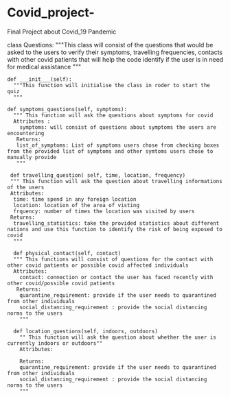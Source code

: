 # Covid_project-
Final Project about Covid_19 Pandemic 

class Questions:
  """This class will consist of the questions that would be asked to the users to verify their symptoms, travelling frequencies, contacts with other covid patients that will help the code identify if the user is in need for medical assistance
  """
  
    def ___init___(self):
      """This function will initialise the class in roder to start the quiz
      """
    
    def symptoms_questions(self, symptoms):
      """ This function will ask the questions about symptoms for covid
      Attributes : 
        symptoms: will consist of questions about symptoms the users are encountering 
       Returns:
       list_of_symptoms: List of symptoms users chose from checking boxes from the provided list of symptoms and other symtoms users chose to manually provide
       """
      
     def travelling_question( self, time, location, frequency)
     """ This function will ask the question about travelling informations of the users 
     Attributes: 
      time: time spend in any foreign location
      location: location of the area of visting 
      frquency: number of times the location was visited by users 
     Returns: 
      travelling_statistics: take the provided statistics about different nations and use this function to identify the risk of being exposed to covid
      """
      
      def physical_contact(self, contact)
      """ This functions will consist of questions for the contact with other covid patients or possible covid affected individuals
      Attributes:
        contact: connection or contact the user has faced recently with other covid/possible covid patients 
       Returns: 
        quarantine_requirement: provide if the user needs to quarantined from other individuals
        social_distancing_requirement : provide the social distancing norms to the users
        """
        
      def location_questions(self, indoors, outdoors)
        "" This function will ask the question about whether the user is currently indoors or outdoors""
        Attributes:
         
        Returns: 
        quarantine_requirement: provide if the user needs to quarantined from other individuals
        social_distancing_requirement : provide the social distancing norms to the users
        """
     
 
 
 
 
